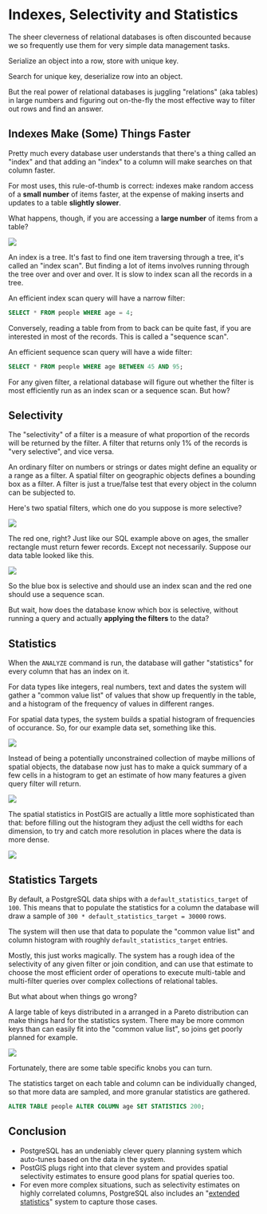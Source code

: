 # Indexes, Selectivity and Statistics

The sheer cleverness of relational databases is often discounted because we so frequently use them for very simple data management tasks. 

Serialize an object into a row, store with unique key.

Search for unique key, deserialize row into an object.

But the real power of relational databases is juggling "relations" (aka tables) in large numbers and figuring out on-the-fly the most effective way to filter out rows and find an answer.


## Indexes Make (Some) Things Faster

Pretty much every database user understands that there's a thing called an "index" and that adding an "index" to a column will make searches on that column faster.

For most uses, this rule-of-thumb is correct: indexes make random access of a **small number** of items faster, at the expense of making inserts and updates to a table **slightly slower**.

What happens, though, if you are accessing a **large number** of items from a table?

<img src="img/indexes01.jpg" />

An index is a tree. It's fast to find one item traversing through a tree, it's called an "index scan". But finding a lot of items involves running through the tree over and over and over. It is slow to index scan all the records in a tree.

An efficient index scan query will have a narrow filter:

```sql
SELECT * FROM people WHERE age = 4;
```

Conversely, reading a table from from to back can be quite fast, if you are interested in most of the records. This is called a "sequence scan".

An efficient sequence scan query will have a wide filter:

```sql
SELECT * FROM people WHERE age BETWEEN 45 AND 95;
```

For any given filter, a relational database will figure out whether the filter is most efficiently run as an index scan or a sequence scan. But how?


## Selectivity

The "selectivity" of a filter is a measure of what proportion of the records will be returned by the filter. A filter that returns only 1% of the records is "very selective", and vice versa.

An ordinary filter on numbers or strings or dates might define an equality or a range as a filter. A spatial filter on geographic objects defines a bounding box as a filter. A filter is just a true/false test that every object in the column can be subjected to. 

Here's two spatial filters, which one do you suppose is more selective?

<img src="img/indexes02.png" />

The red one, right? Just like our SQL example above on ages, the smaller rectangle must return fewer records. Except not necessarily. Suppose our data table looked like this.

<img src="img/indexes03.png" />

So the blue box is selective and should use an index scan and the red one should use a sequence scan. 

But wait, how does the database know which box is selective, without running a query and actually **applying the filters** to the data?


## Statistics

When the `ANALYZE` command is run, the database will gather "statistics" for every column that has an index on it. 

For data types like integers, real numbers, text and dates the system will gather a "common value list" of values that show up frequently in the table, and a histogram of the frequency of values in different ranges.

For spatial data types, the system builds a spatial histogram of frequencies of occurance. So, for our example data set, something like this.

<img src="img/indexes04.png" />

Instead of being a potentially unconstrained collection of maybe millions of spatial objects, the database now just has to make a quick summary of a few cells in a histogram to get an estimate of how many features a given query filter will return.

<img src="img/indexes05.png" />

The spatial statistics in PostGIS are actually a little more sophisticated than that: before filling out the histogram they adjust the cell widths for each dimension, to try and catch more resolution in places where the data is more dense.

<img src="img/indexes06.png" />


## Statistics Targets

By default, a PostgreSQL data ships with a `default_statistics_target` of `100`. This means that to populate the statistics for a column the database will draw a sample of `300 * default_statistics_target = 30000` rows.

The system will then use that data to populate the "common value list" and column histogram with roughly `default_statistics_target` entries. 

Mostly, this just works magically. The system has a rough idea of the selectivity of any given filter or join condition, and can use that estimate to choose the most efficient order of operations to execute multi-table and multi-filter queries over complex collections of relational tables.

But what about when things go wrong?

A large table of keys distributed in a arranged in a Pareto distribution can make things hard for the statistics system. There may be more common keys than can easily fit into the "common value list", so joins get poorly planned for example. 

<img src="img/indexes07.png" />

Fortunately, there are some table specific knobs you can turn.

The statistics target on each table and column can be individually changed, so that more data are sampled, and more granular statistics are gathered.

```sql
ALTER TABLE people ALTER COLUMN age SET STATISTICS 200;
```


## Conclusion

* PostgreSQL has an undeniably clever query planning system which auto-tunes based on the data in the system.
* PostGIS plugs right into that clever system and provides spatial selectivity estimates to ensure good plans for spatial queries too.
* For even more complex situations, such as selectivity estimates on highly correlated columns, PostgreSQL also includes an "[extended statistics](https://www.postgresql.org/docs/current/sql-createstatistics.html)" system to capture those cases.

